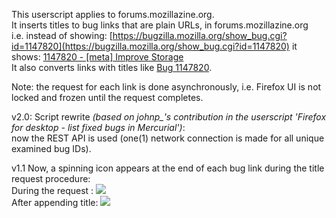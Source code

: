 This userscript applies to forums.mozillazine.org.  
It inserts titles to bug links that are plain URLs, in forums.mozillazine.org  
i.e. instead of showing:
[https://bugzilla.mozilla.org/show_bug.cgi?id=1147820](https://bugzilla.mozilla.org/show_bug.cgi?id=1147820) 
it shows: [1147820 - [meta] Improve Storage ](https://bugzilla.mozilla.org/show_bug.cgi?id=1147820)  
It also converts links with titles like [Bug 1147820](https://bugzilla.mozilla.org/show_bug.cgi?id=1147820).

Note: the request for each link is done asynchronously, i.e. Firefox UI is not locked and frozen until the request completes.

v2.0: Script rewrite _(based on johnp\_'s contribution in the userscript 'Firefox for desktop - list fixed bugs in Mercurial')_:   
now the REST API is used (one(1) network connection is made for all unique examined bug IDs).

v1.1 Now, a spinning icon appears at the end of each bug link during the title request procedure:  
During the request :        ![](https://i.imgur.com/pQVnJyI.jpg)  
After appending title:      ![](https://i.imgur.com/9MwgmlB.jpg)